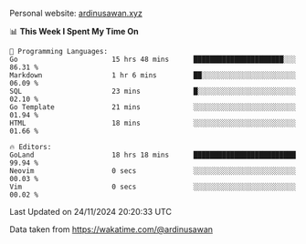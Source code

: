 Personal website: [ardinusawan.xyz](https://ardinusawan.xyz)

<!--START_SECTION:waka-->
📊 **This Week I Spent My Time On** 

```text
💬 Programming Languages: 
Go                       15 hrs 48 mins      ██████████████████████░░░   86.31 % 
Markdown                 1 hr 6 mins         ██░░░░░░░░░░░░░░░░░░░░░░░   06.09 % 
SQL                      23 mins             █░░░░░░░░░░░░░░░░░░░░░░░░   02.10 % 
Go Template              21 mins             ░░░░░░░░░░░░░░░░░░░░░░░░░   01.94 % 
HTML                     18 mins             ░░░░░░░░░░░░░░░░░░░░░░░░░   01.66 % 

🔥 Editors: 
GoLand                   18 hrs 18 mins      █████████████████████████   99.94 % 
Neovim                   0 secs              ░░░░░░░░░░░░░░░░░░░░░░░░░   00.03 % 
Vim                      0 secs              ░░░░░░░░░░░░░░░░░░░░░░░░░   00.02 % 
```


 Last Updated on 24/11/2024 20:20:33 UTC
<!--END_SECTION:waka-->
Data taken from https://wakatime.com/@ardinusawan
